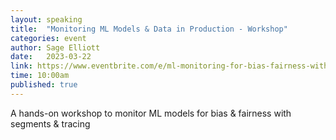 ```yaml
---
layout: speaking
title:  "Monitoring ML Models & Data in Production - Workshop"
categories: event
author: Sage Elliott
date:   2023-03-22
link: https://www.eventbrite.com/e/ml-monitoring-for-bias-fairness-with-tracing-tickets-565636633397?aff=sage
time: 10:00am
published: true
---
```


A hands-on workshop to monitor ML models for bias & fairness with segments & tracing